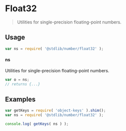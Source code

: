 # Float32

> Utilities for single-precision floating-point numbers.

<section class="usage">

## Usage

```javascript
var ns = require( '@stdlib/number/float32' );
```

#### ns

Utilities for single-precision floating-point numbers.

```javascript
var o = ns;
// returns {...}
```

</section>

<!-- /.usage -->

<section class="examples">

## Examples

<!-- TODO: better examples -->

```javascript
var getKeys = require( 'object-keys' ).shim();
var ns = require( '@stdlib/number/float32' );

console.log( getKeys( ns ) );
```

</section>

<!-- /.examples -->

<section class="links">

</section>

<!-- /.links -->
